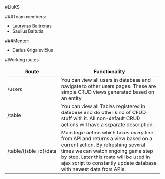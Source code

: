 #LiuKS

###Team members:
* Laurynas Baltrėnas
* Saulius Baltutis

###Mentor:
* Darius Grigalevičius

#Working routes

Route | Functionality
------------ | -------------
/users | You can view all users in database and navigate to other users pages. These are simple CRUD views generated based on an entity.
/table | You can view all Tables registered in database and do other kind of CRUD stuff with it. All non-default CRUD actions will have a separate description.
/table/{table_id}/data | Main logic action which takes every line from API and returns a view based on a current action. By refreshing several times we can watch ongoing game step by step. Later this route will be used in ajax script to constantly update database with newest data from APIs.